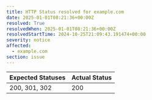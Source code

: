 ```yaml
---
title: HTTP Status resolved for example.com
date: 2025-01-01T08:21:36+00:00Z
resolved: True
resolvedWhen: 2025-01-01T08:21:36+00:00Z
resolvedStartTime: 2024-10-25T21:09:43.191474+00:00
severity: notice
affected:
  - example.com
section: issue
---
```


| Expected Statuses | Actual Status  |
|-------------------|----------------|
| 200, 301, 302 | 200 |
